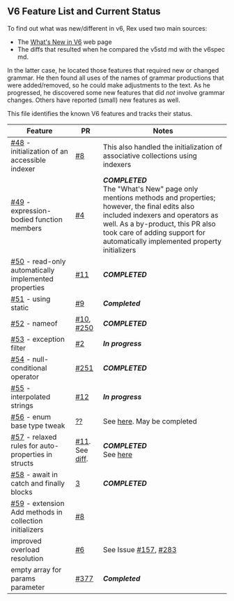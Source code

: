 ## V6 Feature List and Current Status

To find out what was new/different in v6, Rex used two main sources:

- The [What's New in V6](https://docs.microsoft.com/en-us/dotnet/csharp/whats-new/csharp-6) web page
- The diffs that resulted when he compared the v5std md with the v6spec md.

In the latter case, he located those features that required new or changed grammar. He then found all uses of the names of grammar productions that were added/removed, so he could make adjustments to the text. As he progressed, he discovered some new features that did *not* involve grammar changes. Others have reported (small) new features as well.

This file identifies the known V6 features and tracks their status.

Feature | PR | Notes
-------- | --- | ----------
[#48](https://github.com/dotnet/csharpstandard/issues/48) - initialization of an accessible indexer | [#8](https://github.com/dotnet/csharpstandard/pull/8) | This also handled the initialization of associative collections using indexers
[#49](https://github.com/dotnet/csharpstandard/issues/49) - expression-bodied function members | [#4](https://github.com/dotnet/csharpstandard/pull/4) | ***COMPLETED***<br/>The "What's New" page only mentions methods and properties; however, the final edits also included indexers and operators as well. As a by-product, this PR also took care of adding support for automatically implemented property initializers
[#50](https://github.com/dotnet/csharpstandard/issues/50) - read-only automatically implemented properties | [#11](https://github.com/dotnet/csharpstandard/pull/11) | ***COMPLETED***
[#51](https://github.com/dotnet/csharpstandard/issues/51) - using static |  [#9](https://github.com/dotnet/csharpstandard/pull/9) | ***Completed***
[#52](https://github.com/dotnet/csharpstandard/issues/52) - nameof | [#10](https://github.com/dotnet/csharpstandard/pull/10), [#250](https://github.com/dotnet/csharpstandard/pull/250) | ***COMPLETED***
[#53](https://github.com/dotnet/csharpstandard/issues/53) - exception filter |  [#2](https://github.com/dotnet/csharpstandard/pull/2) | ***In progress***
[#54](https://github.com/dotnet/csharpstandard/issues/54) - null-conditional operator | [#251](https://github.com/dotnet/csharpstandard/pull/251) | ***COMPLETED***
[#55](https://github.com/dotnet/csharpstandard/issues/55) - interpolated strings | [#12](https://github.com/dotnet/csharpstandard/pull/12) | ***In progress***
[#56](https://github.com/dotnet/csharpstandard/issues/56) - enum base type tweak |  [??](https://github.com/dotnet/conversion-to-markdown/pull/111) | See [here](https://github.com/dotnet/csharplang/blob/master/proposals/csharp-6.0/enum-base-type.md). May be completed
[#57](https://github.com/dotnet/csharpstandard/issues/57) - relaxed rules for auto-properties in structs |  [#11](https://github.com/dotnet/csharpstandard/pull/11). See [diff](https://github.com/dotnet/csharpstandard/pull/11/files#diff-db3cda0263120ba604965e231273850f9b60c1ec077cc0098f44b3123be19526R357-R370). | ***COMPLETED***<br/>See [here](https://github.com/dotnet/csharplang/blob/master/proposals/csharp-6.0/struct-autoprop-init.md)
[#58](https://github.com/dotnet/csharpstandard/issues/58) - await in catch and finally blocks | [3](https://github.com/dotnet/csharpstandard/pull/3) | ***COMPLETED***
[#59](https://github.com/dotnet/csharpstandard/issues/59) - extension Add methods in collection initializers | [#8](https://github.com/dotnet/csharpstandard/pull/8) |
improved overload resolution | [#6](https://github.com/dotnet/csharpstandard/pull/6) | See Issue [#157](https://github.com/dotnet/csharpstandard/issues/157), [#283](https://github.com/dotnet/csharpstandard/issues/283)
empty array for params parameter | [#377](https://github.com/dotnet/csharpstandard/pull/377) | ***Completed***
